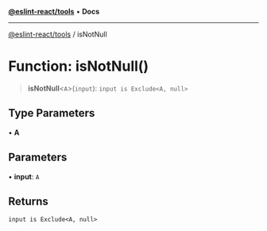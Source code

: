 [**@eslint-react/tools**](../README.md) • **Docs**

***

[@eslint-react/tools](../README.md) / isNotNull

# Function: isNotNull()

> **isNotNull**\<`A`\>(`input`): `input is Exclude<A, null>`

## Type Parameters

• **A**

## Parameters

• **input**: `A`

## Returns

`input is Exclude<A, null>`
